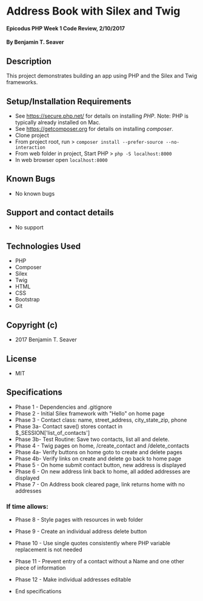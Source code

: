# Address Book with Silex and Twig

#### Epicodus PHP Week 1 Code Review, 2/10/2017

#### By Benjamin T. Seaver

## Description

This project demonstrates building an app using PHP and the Silex and Twig frameworks.

## Setup/Installation Requirements
* See https://secure.php.net/ for details on installing _PHP_.  Note: PHP is typically already installed on Mac.
* See https://getcomposer.org for details on installing _composer_.
* Clone project
* From project root, run > `composer install --prefer-source --no-interaction`
* From web folder in project, Start PHP > `php -S localhost:8000`
* In web browser open `localhost:8000`

## Known Bugs
* No known bugs

## Support and contact details
* No support

## Technologies Used
* PHP
* Composer
* Silex
* Twig
* HTML
* CSS
* Bootstrap
* Git

## Copyright (c)
* 2017 Benjamin T. Seaver

## License
* MIT

## Specifications
* Phase 1 - Dependencies and .gitignore
* Phase 2 - Initial Silex framework with "Hello" on home page
* Phase 3 - Contact class: name, street_address, city_state_zip, phone
* Phase 3a- Contact save() stores contact in $_SESSION['list_of_contacts']
* Phase 3b- Test Routine: Save two contacts, list all and delete.
* Phase 4 - Twig pages on home, /create_contact and /delete_contacts
* Phase 4a- Verify buttons on home goto to create and delete pages
* Phase 4b- Verify links on create and delete go back to home page
* Phase 5 - On home submit contact button, new address is displayed
* Phase 6 - On new address link back to home, all added addresses are displayed
* Phase 7 - On Address book cleared page, link returns home with no addresses

### If time allows:

* Phase 8 - Style pages with resources in web folder
* Phase 9 - Create an individual address delete button
* Phase 10 - Use single quotes consistently where PHP variable replacement is not needed
* Phase 11 - Prevent entry of a contact without a Name and one other piece of information
* Phase 12 - Make individual addresses editable

* End specifications
